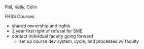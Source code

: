 Phil, Kelly, Colin

FHSS Courses
- shared ownership and rights
- 2 year first right of refusal for SME
- contact individual faculty going forward
  - set up course dev system, cycle, and processes w/ faculty
